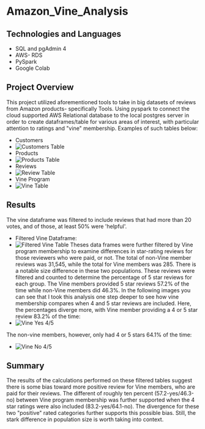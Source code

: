 # Amazon_Vine_Analysis
## Technologies and Languages
* SQL and pgAdmin 4
* AWS- RDS
* PySpark
* Google Colab

## Project Overview
This project utilized aforementioned tools to take in big datasets of reviews from Amazon products- specifically Tools. Using pyspark to connect the cloud supported AWS Relational database to the local postgres server in order to create dataframes/table for various areas of interest, with particular attention to ratings and "vine" membership. Examples of such tables below:
* Customers 
* ![Customers Table](https://github.com/manBow1119/Amazon_Vine_Analysis/blob/main/Customer_table.png)
* Products
* ![Products Table](https://github.com/manBow1119/Amazon_Vine_Analysis/blob/main/Products_table.png)
* Reviews
* ![Review Table](https://github.com/manBow1119/Amazon_Vine_Analysis/blob/main/Review_table.png)
* Vine Program
* ![Vine Table](https://github.com/manBow1119/Amazon_Vine_Analysis/blob/main/Vine_basic.png)

## Results
The vine dataframe was filtered to include reviews that had more than 20 votes, and of those, at least 50% were 'helpful'.
* Filtered Vine Dataframe:
* ![Filtered Vine Table](https://github.com/manBow1119/Amazon_Vine_Analysis/blob/main/Vine_filtered.png)
Theses data frames were further filtered by Vine program membership to examine differences in star-rating reviews for those reviewers who were paid, or not.
The total of non-Vine member reviews was 31,545, while the total for Vine members was 285. There is a notable size difference in these two populations. 
These reviews were filtered and counted to determine the percentage of 5 star reviews for each group. The Vine members provided 5 star reviews 57.2% of the time while non-Vine members did 46.3%. In the following images you can see that I took this analysis one step deeper to see how vine membership compares when 4 and 5 star reviews are included. Here, the percentages diverge more, with Vine member providing a 4 or 5 star review 83.2% of the time:
* ![Vine Yes 4/5](https://github.com/manBow1119/Amazon_Vine_Analysis/blob/main/Vine_yes_four_five_stars.png)

The non-vine members, however, only had 4 or 5 stars 64.1% of the time:
* ![Vine No 4/5](https://github.com/manBow1119/Amazon_Vine_Analysis/blob/main/Vine_no_four_five.png)

## Summary
The results of the calculations performed on these filtered tables suggest there is some bias toward more positive review for Vine members, who are paid for their reviews. The different of roughly ten percent (57.2-yes/46.3-no) between Vine program membership was further supported when the 4 star ratings were also included (83.2-yes/64.1-no). The divergence for these two "positive" rated categories further supports this possible bias. Still, the stark difference in population size is worth taking into context.
